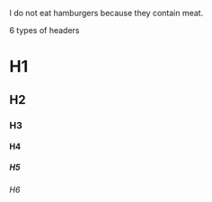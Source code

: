 I do not eat hamburgers because they contain meat.

6 types of headers

# H1
## H2
### H3
#### H4
##### H5
###### H6


